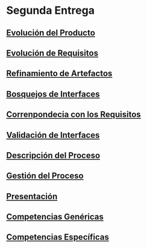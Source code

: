 # Segunda Entrega
[Evolución del Producto](https://github.com/MateoAlejandroCaamalTencle/HABIT/blob/SegundaEntrega/HABIT%2B/Evoluci%C3%B3n%20Del%20Producto.md)
-
[Evolución de Requisitos](https://github.com/MateoAlejandroCaamalTencle/HABIT/blob/SegundaEntrega/HABIT%2B/Evoluci%C3%B3n%20De%20Requisitos.md) 
-
[Refinamiento de Artefactos]()
-
[Bosquejos de Interfaces](https://github.com/MateoAlejandroCaamalTencle/HABIT/blob/SegundaEntrega/HABIT%2B/Bosquejo%20De%20Interfaces.md)
-
[Correnpondecia con los Requisitos]()
-
[Validación de Interfaces]()
-
[Descripción del Proceso](https://github.com/MateoAlejandroCaamalTencle/HABIT/blob/SegundaEntrega/HABIT%2B/Descripci%C3%B3n%20Del%20Proceso.md)
-
[Gestión del Proceso](https://github.com/MateoAlejandroCaamalTencle/HABIT/blob/SegundaEntrega/HABIT%2B/Gesti%C3%B3n%20Del%20Proceso.md)
-
[Presentación]()
-
[Competencias Genéricas](https://github.com/MateoAlejandroCaamalTencle/HABIT/blob/SegundaEntrega/HABIT%2B/Competencias%20Gen%C3%A9ricas.md)
-
[Competencias Específicas](https://github.com/MateoAlejandroCaamalTencle/HABIT/blob/SegundaEntrega/HABIT%2B/Competencias%20Espec%C3%ADficas.md)
-
